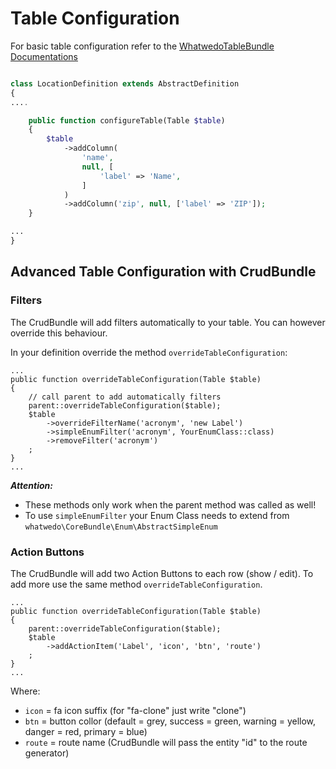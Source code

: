 # Table Configuration

For basic table configuration refer to the [WhatwedoTableBundle Documentations](https://doc.whatwedo.ch/whatwedo/tablebundle/table-configuration)

```php

class LocationDefinition extends AbstractDefinition
{
....

    public function configureTable(Table $table)
    {
        $table
            ->addColumn(
                'name', 
                null, [
                    'label' => 'Name',
                ]
            )
            ->addColumn('zip', null, ['label' => 'ZIP']);
    }

...
}
```


## Advanced Table Configuration with CrudBundle

### Filters
The CrudBundle will add filters automatically to your table. You can however override this behaviour. 

In your definition override the method `overrideTableConfiguration`:
```
...
public function overrideTableConfiguration(Table $table)
{
    // call parent to add automatically filters
    parent::overrideTableConfiguration($table);
    $table
        ->overrideFilterName('acronym', 'new Label')
        ->simpleEnumFilter('acronym', YourEnumClass::class)
        ->removeFilter('acronym')
    ;
}
...
```

***Attention:***
* These methods only work when the parent method was called as well!
* To use `simpleEnumFilter` your Enum Class needs to extend from `whatwedo\CoreBundle\Enum\AbstractSimpleEnum`

### Action Buttons
The CrudBundle will add two Action Buttons to each row (show / edit). To add more use the same method `overrideTableConfiguration`.

```
...
public function overrideTableConfiguration(Table $table)
{
    parent::overrideTableConfiguration($table);
    $table
        ->addActionItem('Label', 'icon', 'btn', 'route')
    ;
}
...
```
Where:
- `icon` = fa icon suffix (for "fa-clone" just write "clone")
- `btn` = button collor (default = grey, success = green, warning = yellow, danger = red, primary = blue)
- `route` = route name (CrudBundle will pass the entity "id" to the route generator)
